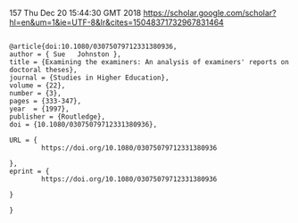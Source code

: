 157
Thu Dec 20 15:44:30 GMT 2018
https://scholar.google.com/scholar?hl=en&um=1&ie=UTF-8&lr&cites=15048371732967831464






```

@article{doi:10.1080/03075079712331380936,
author = { Sue   Johnston },
title = {Examining the examiners: An analysis of examiners' reports on doctoral theses},
journal = {Studies in Higher Education},
volume = {22},
number = {3},
pages = {333-347},
year  = {1997},
publisher = {Routledge},
doi = {10.1080/03075079712331380936},

URL = { 
        https://doi.org/10.1080/03075079712331380936
    
},
eprint = { 
        https://doi.org/10.1080/03075079712331380936
    
}

}

```


